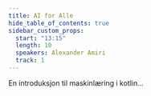 ```yaml
---
title: AI for Alle
hide_table_of_contents: true
sidebar_custom_props:
  start: "13:15"
  length: 10
  speakers: Alexander Amiri
  track: 1
---
```


En introduksjon til maskinlæring i kotlin...
